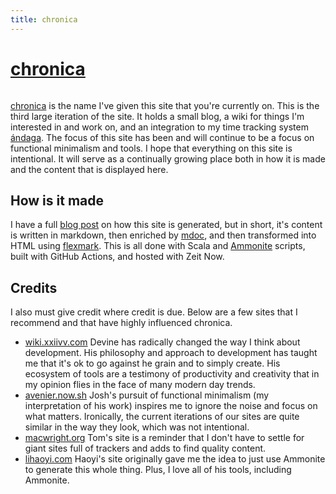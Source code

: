 ```yaml
---
title: chronica
---
```


# [chronica](https://github.com/ckipp01/chronica)

```scala mdoc:percentages:chronica
```
[chronica](https://chronica.xyz) is the name I've given this site that you're
currently on. This is the third large iteration of the site. It holds a small
blog, a wiki for things I'm interested in and work on, and an integration to my
time tracking system [ándaga](andaga.html). The focus of this site has been and
will continue to be a focus on functional minimalism and tools. I hope that
everything on this site is intentional. It will serve as a continually growing
place both in how it is made and the content that is displayed here.

## How is it made

I have a full [blog post](https://chronica.xyz/how-is-chronica-built.html) on
how this site is generated, but in short, it's content is written in markdown,
then enriched by [mdoc](https://scalameta.org/mdoc/), and then transformed into
HTML using [flexmark](https://github.com/vsch/flexmark-java). This is all done
with Scala and [Ammonite](http://ammonite.io/) scripts, built with GitHub
Actions, and hosted with Zeit Now.

## Credits

I also must give credit where credit is due. Below are a few sites that I
recommend and that have highly influenced chronica.

  - [wiki.xxiivv.com](https://wiki.xxiivv.com/#home) Devine has radically
    changed the way I think about development. His philosophy and approach to
    development has taught me that it's ok to go against he grain and to simply
    create. His ecosystem of tools are a testimony of productivity and
    creativity that in my opinion flies in the face of many modern day trends.
  - [avenier.now.sh](https://avanier.now.sh) Josh's pursuit of functional
    minimalism (my interpretation of his work) inspires me to ignore the noise
    and focus on what matters. Ironically, the current iterations of our sites
    are quite similar in the way they look, which was not intentional.
  - [macwright.org](https://macwright.org) Tom's site is a reminder that I don't
    have to settle for giant sites full of trackers and adds to find quality
    content.
  - [lihaoyi.com](http://www.lihaoyi.com/) Haoyi's site originally gave me the
      idea to just use Ammonite to generate this whole thing. Plus, I love all
      of his tools, including Ammonite.

```scala mdoc:tags:chronica
```
